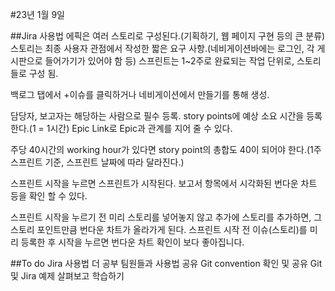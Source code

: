 #23년 1월 9일


##Jira 사용법
에픽은 여러 스토리로 구성된다.(기획하기, 웹 페이지 구현 등의 큰 분류)
스토리는 최종 사용자 관점에서 작성한 짧은 요구 사항.(네비게이션바에는 로그인, 각 게시판으로 들어가기가 있어야 함 등)
스프린트는 1~2주로 완료되는 작업 단위로, 스토리들로 구성 됨.

백로그 탭에서 +이슈를 클릭하거나 네비게이션에서 만들기를 통해 생성.

담당자, 보고자는 해당하는 사람으로 필수 등록.
story points에 예상 소요 시간을 등록한다.(1 = 1시간)
Epic Link로 Epic과 관계를 지어 줄 수 있다.

주당 40시간의 working hour가 있다면 story point의 총합도 40이 되어야 한다.(1주 스프린트 기준, 스프린트 날짜에 따라 달라진다.)

스프린트 시작을 누르면 스프린트가 시작된다.
보고서 항목에서 시각화된 번다운 차트 등을 확인 할 수 있다.

스프린트 시작을 누르기 전 미리 스토리를 넣어놓지 않고 추가에 스토리를 추가하면, 그 스토리 포인트만큼 번다운 차트가 올라가게 된다.
스프린트 시작 전 이슈(스토리)를 미리 등록한 후 시작을 누르면 번다운 차트 확인이 보다 좋아집니다.

##To do
Jira 사용법 더 공부
팀원들과 사용법 공유
Git convention 확인 및 공유
Git 및 Jira 예제 살펴보고 학습하기